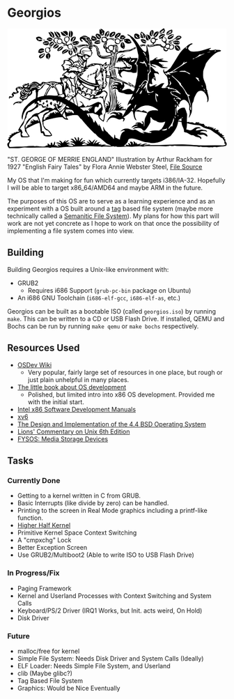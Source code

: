 # Georgios

![Saint George and the Dragon](misc/george_and_dragon.png)

"ST. GEORGE OF MERRIE ENGLAND" Illustration by Arthur Rackham for 1927 "English Fairy Tales" by Flora Annie Webster Steel, [File Source](http://www.publicdomainfiles.com/show_file.php?id=13550814618613)

My OS that I'm making for fun which currently targets i386/IA-32. Hopefully I
will be able to target x86\_64/AMD64 and maybe ARM in the future.

The purposes of this OS are to serve as a learning experience and as an
experiment with a OS built around a
[tag](https://en.wikipedia.org/wiki/Tag_\(metadata\))
based file system (maybe more technically called a
[Semanitic File System](https://en.wikipedia.org/wiki/Semantic_file_system)).
My plans for how this part will work are not yet concrete as I hope to work on
that once the possibility of implementing a file system comes into view.

## Building

Building Georgios requires a Unix-like environment with:
- GRUB2
  - Requires i686 Support (`grub-pc-bin` package on Ubuntu)
- An i686 GNU Toolchain (`i686-elf-gcc`, `i686-elf-as`, etc.)

Georgios can be built as a bootable ISO (called `georgios.iso`) by running
`make`. This can be written to a CD or USB Flash Drive. If installed, QEMU and
Bochs can be run by running `make qemu` or `make bochs` respectively.

## Resources Used

- [OSDev Wiki](http://wiki.osdev.org/)
    - Very popular, fairly large set of resources in one place, but rough
      or just plain unhelpful in many places.
- [The little book about OS development](https://littleosbook.github.io/)
    - Polished, but limited intro into x86 OS development. Provided me with
      the initial start.
- [Intel x86 Software Development Manuals](https://software.intel.com/en-us/articles/intel-sdm)
- [xv6](https://github.com/mit-pdos/xv6-public)
- [The Design and Implementation of the 4.4 BSD Operating System](https://www.amazon.com/Implementation-Operating-paperback-Addison-wesley-Systems/dp/0132317923)
- [Lions' Commentary on Unix 6th Edition](https://www.amazon.com/Lions-Commentary-Unix-John/dp/1573980137)
- [FYSOS: Media Storage Devices](https://www.amazon.com/dp/1514111888/)

## Tasks

### Currently Done

- Getting to a kernel written in C from GRUB.
- Basic Interrupts (like divide by zero) can be handled.
- Printing to the screen in Real Mode graphics including a printf-like
  function.
- [Higher Half Kernel](http://wiki.osdev.org/Higher\_Half\_Kernel)
- Primitive Kernel Space Context Switching
- A "cmpxchg" Lock
- Better Exception Screen
- Use GRUB2/Multiboot2 (Able to write ISO to USB Flash Drive)

### In Progress/Fix

- Paging Framework
- Kernel and Userland Processes with Context Switching and System Calls
- Keyboard/PS/2 Driver (IRQ1 Works, but Init. acts weird, On Hold)
- Disk Driver

### Future

- malloc/free for kernel
- Simple File System: Needs Disk Driver and System Calls (Ideally)
- ELF Loader: Needs Simple File System, and Userland
- clib (Maybe glibc?)
- Tag Based File System
- Graphics: Would be Nice Eventually

